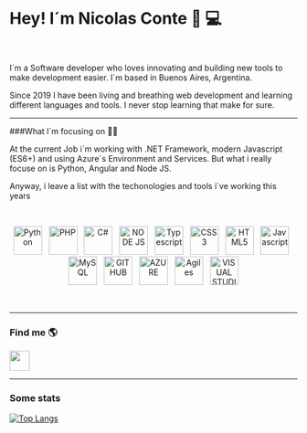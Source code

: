 <h1> Hey! I´m Nicolas Conte 🍻 💻 </h1>

<br>

<p>
I´m a Software developer who loves innovating and building new tools to make development easier. I´m based in Buenos Aires, Argentina.

Since 2019 I have been living and breathing web development and learning different languages and tools. I never stop learning that make for sure. 
</p>

<hr>

###What I´m focusing on 👨‍🎓

<p>
At the current Job i´m working with .NET Framework, modern Javascript (ES6+) and using Azure´s Environment and Services. But what i really focuse on is Python, Angular and Node JS. 

Anyway, i leave a list with the techonologies and tools i´ve working this years
</p>

<br>

<p align="center">
	<img src="https://image.flaticon.com/icons/png/512/1822/1822899.png" width=50 alt="Python">
    <span> &nbsp; </span>
    <img src="https://image.flaticon.com/icons/png/512/919/919830.png" width=50 alt="PHP">
    <span> &nbsp; </span>
    <img src="https://image.flaticon.com/icons/png/512/358/358879.png" width=50 alt="C#">
    <span> &nbsp; </span>
    <img src="https://image.flaticon.com/icons/png/512/919/919825.png" width=50 alt="NODE JS">
    <span> &nbsp; </span>
    <img src="https://image.flaticon.com/icons/png/512/919/919832.png" width=50 alt="Typescript">
    <span> &nbsp; </span>
    <img src="https://image.flaticon.com/icons/png/512/919/919826.png" width=50 alt="CSS3">
    <span> &nbsp; </span>
    <img src="https://image.flaticon.com/icons/png/512/919/919827.png" width=50 alt="HTML5">
    <span> &nbsp; </span>
    <img src="https://image.flaticon.com/icons/png/512/919/919828.png" width=50 alt="Javascript">
    <span> &nbsp; </span>
    <img src="https://image.flaticon.com/icons/png/512/919/919836.png" width=50 alt="MySQL">
    <span> &nbsp; </span>
    <img src="https://image.flaticon.com/icons/png/512/919/919847.png" width=50 alt="GITHUB">
    <span> &nbsp; </span>
    <img src="https://image.flaticon.com/icons/png/512/873/873107.png" width=50 alt="AZURE">
    <span> &nbsp; </span>
    <img src="https://image.flaticon.com/icons/png/512/2196/2196157.png" width=50 alt="Agiles">    
    <span> &nbsp; </span>
    <img src="https://image.flaticon.com/icons/png/512/906/906324.png" width=50 alt="VISUAL STUDIO">    
</p>

<br>

<hr>

<h3> Find me 🌎</h3>

<a href="https://www.linkedin.com/in/nicolas-conte/" _blank=true>
    <img src="https://image.flaticon.com/icons/png/512/174/174857.png" width=35>
</a>

<br>

<hr>

<h3> Some stats </h3>

[![Top Langs](https://github-readme-stats.vercel.app/api/top-langs/?username=nicoconte)](https://github.com/nicoconte/github-readme-stats)
